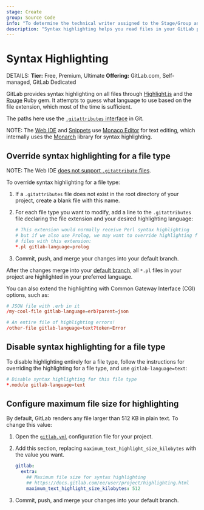 ```yaml
---
stage: Create
group: Source Code
info: "To determine the technical writer assigned to the Stage/Group associated with this page, see https://handbook.gitlab.com/handbook/product/ux/technical-writing/#assignments"
description: "Syntax highlighting helps you read files in your GitLab project more easily, and identify what files contain."
---
```


# Syntax Highlighting

DETAILS:
**Tier:** Free, Premium, Ultimate
**Offering:** GitLab.com, Self-managed, GitLab Dedicated

GitLab provides syntax highlighting on all files through [Highlight.js](https://github.com/highlightjs/highlight.js/) and the
[Rouge](https://rubygems.org/gems/rouge) Ruby gem. It attempts to guess what language
to use based on the file extension, which most of the time is sufficient.

The paths here use the [`.gitattributes` interface](https://git-scm.com/docs/gitattributes) in Git.

NOTE:
The [Web IDE](web_ide/index.md) and [Snippets](../snippets.md) use [Monaco Editor](https://microsoft.github.io/monaco-editor/)
for text editing, which internally uses the [Monarch](https://microsoft.github.io/monaco-editor/monarch.html)
library for syntax highlighting.

## Override syntax highlighting for a file type

NOTE:
The Web IDE [does not support `.gitattribute` files](https://gitlab.com/gitlab-org/gitlab/-/issues/22014).

To override syntax highlighting for a file type:

1. If a `.gitattributes` file does not exist in the root directory of your project,
   create a blank file with this name.
1. For each file type you want to modify, add a line to the `.gitattributes` file
   declaring the file extension and your desired highlighting language:

   ```conf
   # This extension would normally receive Perl syntax highlighting
   # but if we also use Prolog, we may want to override highlighting for
   # files with this extension:
   *.pl gitlab-language=prolog
   ```

1. Commit, push, and merge your changes into your default branch.

After the changes merge into your [default branch](repository/branches/default.md),
all `*.pl` files in your project are highlighted in your preferred language.

You can also extend the highlighting with Common Gateway Interface (CGI) options, such as:

``` conf
# JSON file with .erb in it
/my-cool-file gitlab-language=erb?parent=json

# An entire file of highlighting errors!
/other-file gitlab-language=text?token=Error
```

## Disable syntax highlighting for a file type

To disable highlighting entirely for a file type, follow the instructions for overriding
the highlighting for a file type, and use `gitlab-language=text`:

```conf
# Disable syntax highlighting for this file type
*.module gitlab-language=text
```

## Configure maximum file size for highlighting

By default, GitLab renders any file larger than 512 KB in plain text. To change this value:

1. Open the [`gitlab.yml`](https://gitlab.com/gitlab-org/gitlab-foss/blob/master/config/gitlab.yml.example)
   configuration file for your project.

1. Add this section, replacing `maximum_text_highlight_size_kilobytes` with the value you want.

   ```yaml
   gitlab:
     extra:
       ## Maximum file size for syntax highlighting
       ## https://docs.gitlab.com/ee/user/project/highlighting.html
       maximum_text_highlight_size_kilobytes: 512
   ```

1. Commit, push, and merge your changes into your default branch.
